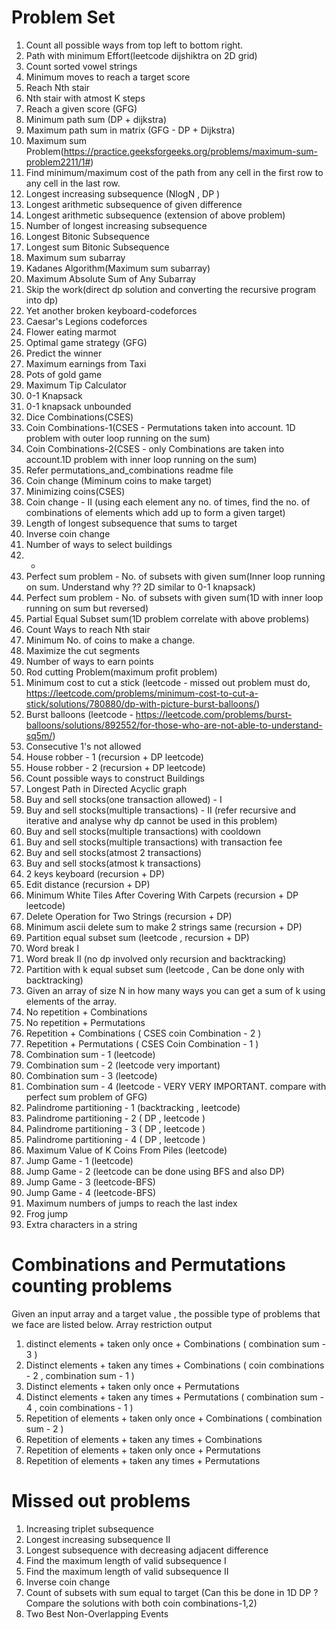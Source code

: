 # Problem Set

1) Count all possible ways from top left to bottom right.
2) Path with minimum Effort(leetcode dijshiktra on 2D grid)
3) Count sorted vowel strings
4) Minimum moves to reach a target score
5) Reach Nth stair
6) Nth stair with atmost K steps 
7) Reach a given score (GFG)
8) Minimum path sum (DP + dijkstra)
9) Maximum path sum in matrix (GFG - DP + Dijkstra)
10) Maximum sum Problem(https://practice.geeksforgeeks.org/problems/maximum-sum-problem2211/1#)
11) Find minimum/maximum cost of the path from any cell in the first row to any cell in the last row.
12) Longest increasing subsequence (NlogN , DP )
13) Longest arithmetic subsequence of given difference
14) Longest arithmetic subsequence (extension of above problem)
15) Number of longest increasing subsequence
16) Longest Bitonic Subsequence 
17) Longest sum Bitonic Subsequence 
18) Maximum sum subarray 
19) Kadanes Algorithm(Maximum sum subarray)
20) Maximum Absolute Sum of Any Subarray
21) Skip the work(direct dp solution and converting the recursive program into dp) 
22) Yet another broken keyboard-codeforces
23) Caesar's Legions codeforces
24) Flower eating marmot 
25) Optimal game strategy (GFG)
26) Predict the winner
27) Maximum earnings from Taxi
28) Pots of gold game 
29) Maximum Tip Calculator 
30) 0-1 Knapsack 
31) 0-1 knapsack unbounded
32) Dice Combinations(CSES)
33) Coin Combinations-1(CSES - Permutations taken into account. 1D problem with outer loop running on the sum)
34) Coin Combinations-2(CSES - only Combinations are taken into account.1D problem with inner loop running on the sum)
35) Refer permutations_and_combinations readme file
36) Coin change (Miminum coins to make target)
37) Minimizing coins(CSES)
38) Coin change - II (using each element any no. of times, find the no. of combinations of elements which add up to form a given target)
39) Length of longest subsequence that sums to target
40) Inverse coin change
41) Number of ways to select buildings
42) -
43) Perfect sum problem - No. of subsets with given sum(Inner loop running on sum. Understand why ?? 2D similar to 0-1 knapsack)
44) Perfect sum problem - No. of subsets with given sum(1D with inner loop running on sum but reversed)
45) Partial Equal Subset sum(1D problem correlate with above problems)
46) Count Ways to reach Nth stair
47) Minimum No. of coins to make a change.
48) Maximize the cut segments
49) Number of ways to earn points
50) Rod cutting Problem(maximum profit problem)
51) Minimum cost to cut a stick (leetcode - missed out problem must do, https://leetcode.com/problems/minimum-cost-to-cut-a-stick/solutions/780880/dp-with-picture-burst-balloons/)
52) Burst balloons (leetcode - https://leetcode.com/problems/burst-balloons/solutions/892552/for-those-who-are-not-able-to-understand-sq5m/)
53) Consecutive 1's not allowed 
54) House robber - 1 (recursion + DP leetcode)
38) House robber - 2 (recursion + DP leetcode)
38) Count possible ways to construct Buildings
39) Longest Path in Directed Acyclic graph
40) Buy and sell stocks(one transaction allowed) - I  
41) Buy and sell stocks(multiple transactions) - II (refer recursive and iterative and analyse why dp cannot be used in this problem) 
43) Buy and sell stocks(multiple transactions) with cooldown 
44) Buy and sell stocks(multiple transactions) with transaction fee
45) Buy and sell stocks(atmost 2 transactions) 
46) Buy and sell stocks(atmost k transactions)
47) 2 keys keyboard (recursion + DP)
48) Edit distance (recursion + DP) 
49) Minimum White Tiles After Covering With Carpets (recursion + DP leetcode)
50) Delete Operation for Two Strings (recursion + DP)
51) Minimum ascii delete sum to make 2 strings same (recursion + DP)
52) Partition equal subset sum (leetcode , recursion + DP) 
53) Word break I
54) Word break II (no dp involved only recursion and backtracking)
53) Partition with k equal subset sum (leetcode , Can be done only with backtracking)
54) Given an array of size N in how many ways you can get a sum of k using elements of the array.
55) No repetition + Combinations 
56) No repetition + Permutations 
57) Repetition + Combinations ( CSES coin Combination - 2 )
58) Repetition + Permutations ( CSES Coin Combination - 1 )
59) Combination sum - 1 (leetcode)
60) Combination sum - 2 (leetcode very important)
61) Combination sum - 3 (leetcode) 
62) Combination sum - 4 (leetcode - VERY VERY IMPORTANT. compare with perfect sum problem of GFG) 
63) Palindrome partitioning - 1 (backtracking , leetcode) 
64) Palindrome partitioning - 2 ( DP , leetcode )
65) Palindrome partitioning - 3 ( DP , leetcode )
66) Palindrome partitioning - 4 ( DP , leetcode )
67) Maximum Value of K Coins From Piles (leetcode)
68) Jump Game - 1 (leetcode)
69) Jump Game - 2 (leetcode can be done using BFS and also DP)
70) Jump Game - 3 (leetcode-BFS)
71) Jump Game - 4 (leetcode-BFS)
72) Maximum numbers of jumps to reach the last index
73) Frog jump
74) Extra characters in a string


# Combinations and Permutations counting problems
Given an input array and a target value , the possible type of problems that we face are listed below.
      Array              restriction       output 
1) distinct elements + taken only once + Combinations ( combination sum - 3 )
2) Distinct elements + taken any times + Combinations ( coin combinations - 2 , combination sum - 1 )
3) Distinct elements + taken only once + Permutations  
4) Distinct elements + taken any times + Permutations ( combination sum - 4 , coin combinations - 1 )
5) Repetition of elements + taken only once + Combinations ( combination sum - 2 )
6) Repetition of elements + taken any times + Combinations 
7) Repetition of elements + taken only once + Permutations
8) Repetition of elements + taken any times + Permutations

# Missed out problems
1) Increasing triplet subsequence
2) Longest increasing subsequence II
3) Longest subsequence with decreasing adjacent difference
4) Find the maximum length of valid subsequence I
5) Find the maximum length of valid subsequence II
6) Inverse coin change
7) Count of subsets with sum equal to target (Can this be done in 1D DP ? Compare the solutions with both coin combinations-1,2)
8) Two Best Non-Overlapping Events


